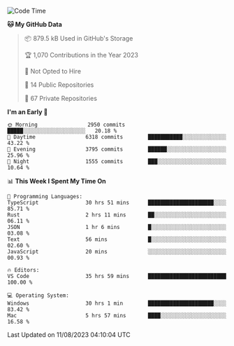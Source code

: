 <!--START_SECTION:waka-->
![Code Time](http://img.shields.io/badge/Code%20Time-4%2C444%20hrs%2040%20mins-blue)

**🐱 My GitHub Data** 

> 📦 879.5 kB Used in GitHub's Storage 
 > 
> 🏆 1,070 Contributions in the Year 2023
 > 
> 🚫 Not Opted to Hire
 > 
> 📜 14 Public Repositories 
 > 
> 🔑 67 Private Repositories 
 > 
**I'm an Early 🐤** 

```text
🌞 Morning                2950 commits        █████░░░░░░░░░░░░░░░░░░░░   20.18 % 
🌆 Daytime                6318 commits        ███████████░░░░░░░░░░░░░░   43.22 % 
🌃 Evening                3795 commits        ██████░░░░░░░░░░░░░░░░░░░   25.96 % 
🌙 Night                  1555 commits        ███░░░░░░░░░░░░░░░░░░░░░░   10.64 % 
```


📊 **This Week I Spent My Time On** 

```text
💬 Programming Languages: 
TypeScript               30 hrs 51 mins      █████████████████████░░░░   85.71 % 
Rust                     2 hrs 11 mins       ██░░░░░░░░░░░░░░░░░░░░░░░   06.11 % 
JSON                     1 hr 6 mins         █░░░░░░░░░░░░░░░░░░░░░░░░   03.08 % 
Text                     56 mins             █░░░░░░░░░░░░░░░░░░░░░░░░   02.60 % 
JavaScript               20 mins             ░░░░░░░░░░░░░░░░░░░░░░░░░   00.93 % 

🔥 Editors: 
VS Code                  35 hrs 59 mins      █████████████████████████   100.00 % 

💻 Operating System: 
Windows                  30 hrs 1 min        █████████████████████░░░░   83.42 % 
Mac                      5 hrs 57 mins       ████░░░░░░░░░░░░░░░░░░░░░   16.58 % 
```


 Last Updated on 11/08/2023 04:10:04 UTC
<!--END_SECTION:waka-->

